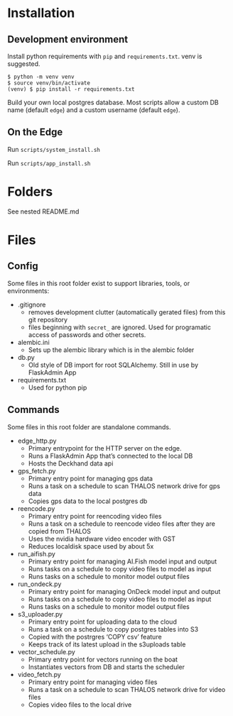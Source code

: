 

# Installation

## Development environment

Install python requirements with `pip` and `requirements.txt`. venv is suggested. 

```
$ python -m venv venv
$ source venv/bin/activate
(venv) $ pip install -r requirements.txt
```

Build your own local postgres database. Most scripts allow a custom DB name (default `edge`) and a custom username (default `edge`).

## On the Edge

Run `scripts/system_install.sh`

Run `scripts/app_install.sh`

# Folders

See nested README.md

# Files

## Config

Some files in this root folder exist to support libraries, tools, or environments:

- .gitignore
  - removes development clutter (automatically gerated files) from this git repository
  - files beginning with `secret_` are ignored. Used for programatic access of passwords and other secrets.
- alembic.ini
  - Sets up the alembic library which is in the alembic folder
- db.py
  - Old style of DB import for root SQLAlchemy. Still in use by FlaskAdmin App
- requirements.txt
  - Used for python pip

## Commands

Some files in this root folder are standalone commands.

- edge_http.py
  - Primary entrypoint for the HTTP server on the edge.
  - Runs a FlaskAdmin App that’s connected to the local DB
  - Hosts the Deckhand data api
- gps_fetch.py
  - Primary entry point for managing gps data
  - Runs a task on a schedule to scan THALOS network drive for gps data
  - Copies gps data to the local postgres db
- reencode.py
  - Primary entry point for reencoding video files
  - Runs a task on a schedule to reencode video files after they are copied from THALOS
  - Uses the nvidia hardware video encoder with  GST 
  - Reduces localdisk space used by about 5x
- run_aifish.py
  - Primary entry point for managing AI.Fish model input and output
  - Runs tasks on a schedule to copy video files to model as input
  - Runs tasks on a schedule to monitor model output files
- run_ondeck.py
  - Primary entry point for managing OnDeck model input and output
  - Runs tasks on a schedule to copy video files to model as input
  - Runs tasks on a schedule to monitor model output files
- s3_uploader.py
  - Primary entry point for uploading data to the cloud
  - Runs a task on a schedule to copy postgres tables into S3
  - Copied with the postrgres ‘COPY csv’ feature
  - Keeps track of its latest upload in the s3uploads table
- vector_schedule.py
  - Primary entry point for vectors running on the boat
  - Instantiates vectors from DB and starts the scheduler
- video_fetch.py
  - Primary entry point for managing video files
  - Runs a task on a schedule to scan THALOS network drive for video files
  - Copies video files to the local drive



